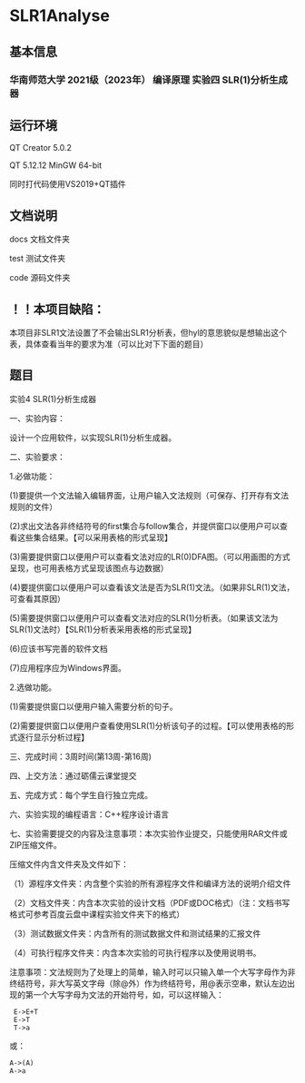 # SLR1Analyse

## 基本信息

### 华南师范大学 2021级（2023年） 编译原理 实验四 SLR(1)分析生成器

## 运行环境

QT Creator 5.0.2

QT 5.12.12 MinGW 64-bit

同时打代码使用VS2019+QT插件

## 文档说明

docs 文档文件夹

test 测试文件夹

code 源码文件夹

## **！！本项目缺陷：**

本项目非SLR1文法设置了不会输出SLR1分析表，但hyl的意思貌似是想输出这个表，具体查看当年的要求为准（可以比对下下面的题目）

## 题目
实验4 SLR(1)分析生成器

一、实验内容：

设计一个应用软件，以实现SLR(1)分析生成器。

二、实验要求：

1.必做功能：

(1)要提供一个文法输入编辑界面，让用户输入文法规则（可保存、打开存有文法规则的文件）

(2)求出文法各非终结符号的first集合与follow集合，并提供窗口以便用户可以查看这些集合结果。【可以采用表格的形式呈现】

(3)需要提供窗口以便用户可以查看文法对应的LR(0)DFA图。（可以用画图的方式呈现，也可用表格方式呈现该图点与边数据）

(4)要提供窗口以便用户可以查看该文法是否为SLR(1)文法。（如果非SLR(1)文法，可查看其原因）

(5)需要提供窗口以便用户可以查看文法对应的SLR(1)分析表。（如果该文法为SLR(1)文法时）【SLR(1)分析表采用表格的形式呈现】

(6)应该书写完善的软件文档

(7)应用程序应为Windows界面。

2.选做功能。

(1)需要提供窗口以便用户输入需要分析的句子。

(2)需要提供窗口以便用户查看使用SLR(1)分析该句子的过程。【可以使用表格的形式逐行显示分析过程】

三、完成时间：3周时间(第13周-第16周)

四、上交方法：通过砺儒云课堂提交

五、完成方式：每个学生自行独立完成。

六、实验实现的编程语言：C++程序设计语言

七、实验需要提交的内容及注意事项：本次实验作业提交，只能使用RAR文件或ZIP压缩文件。

压缩文件内含文件夹及文件如下：

（1）源程序文件夹：内含整个实验的所有源程序文件和编译方法的说明介绍文件

（2）文档文件夹：内含本次实验的设计文档（PDF或DOC格式）（注：文档书写格式可参考百度云盘中课程实验文件夹下的格式）

（3）测试数据文件夹：内含所有的测试数据文件和测试结果的汇报文件

（4）可执行程序文件夹：内含本次实验的可执行程序以及使用说明书。

注意事项：文法规则为了处理上的简单，输入时可以只输入单一个大写字母作为非终结符号，非大写英文字母（除@外）作为终结符号，用@表示空串，默认左边出现的第一个大写字母为文法的开始符号，如，可以这样输入：

```
 E->E+T 
 E->T 
 T->a 
```

 或：

```
A->(A)
A->a
```
